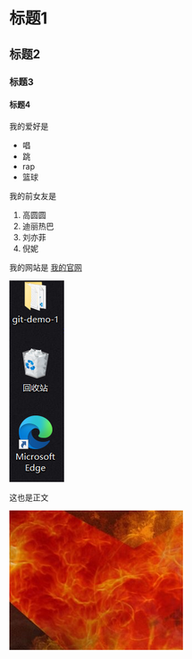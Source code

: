 # 标题1
## 标题2
### 标题3
#### 标题4

我的爱好是
* 唱
* 跳
* rap
* 篮球

我的前女友是
1. 高圆圆
2. 迪丽热巴
3. 刘亦菲
4. 倪妮

我的网站是   [我的官网](https://www.baidu.com)

![我的帅照](1.png)

这也是正文

![还是我的帅照](2.png)